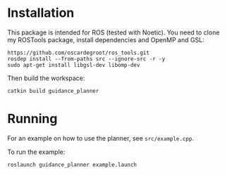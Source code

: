 # Installation
This package is intended for ROS (tested with Noetic). You need to clone my ROSTools package, install dependencies and OpenMP and GSL:

```
https://github.com/oscardegroot/ros_tools.git
rosdep install --from-paths src --ignore-src -r -y
sudo apt-get install libgsl-dev libomp-dev
```

Then build the workspace:

```
catkin build guidance_planner
```


# Running
For an example on how to use the planner, see `src/example.cpp`. 

To run the example:
```
roslaunch guidance_planner example.launch
```